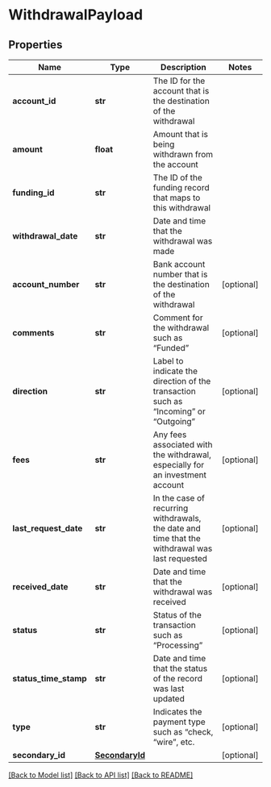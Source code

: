 # WithdrawalPayload

## Properties
Name | Type | Description | Notes
------------ | ------------- | ------------- | -------------
**account_id** | **str** | The ID for the account that is the destination of the withdrawal | 
**amount** | **float** | Amount that is being withdrawn from the account | 
**funding_id** | **str** | The ID of the funding record that maps to this withdrawal | 
**withdrawal_date** | **str** | Date and time that the withdrawal was made | 
**account_number** | **str** | Bank account number that is the destination of the withdrawal | [optional] 
**comments** | **str** | Comment for the withdrawal such as “Funded” | [optional] 
**direction** | **str** | Label to indicate the direction of the transaction such as “Incoming” or “Outgoing” | [optional] 
**fees** | **str** | Any fees associated with the withdrawal, especially for an investment account | [optional] 
**last_request_date** | **str** | In the case of recurring withdrawals, the date and time that the withdrawal was last requested | [optional] 
**received_date** | **str** | Date and time that the withdrawal was received | [optional] 
**status** | **str** | Status of the transaction such as “Processing” | [optional] 
**status_time_stamp** | **str** | Date and time that the status of the record was last updated | [optional] 
**type** | **str** | Indicates the payment type such as “check, “wire”, etc. | [optional] 
**secondary_id** | [**SecondaryId**](SecondaryId.md) |  | [optional] 

[[Back to Model list]](../README.md#documentation-for-models) [[Back to API list]](../README.md#documentation-for-api-endpoints) [[Back to README]](../README.md)


